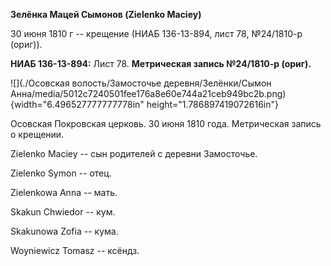 **Зелёнка Мацей Сымонов (Zielеnko Maciey)**

30 июня 1810 г -- крещение (НИАБ 136-13-894, лист 78, №24/1810-р
(ориг)).

**НИАБ 136-13-894:** Лист 78. **Метрическая запись №24/1810-р (ориг).**

![](./Осовская волость/Замосточье деревня/Зелёнки/Сымон Анна/media/5012c7240501fee176a8e60e744a21ceb949bc2b.png){width="6.496527777777778in"
height="1.786897419072616in"}

Осовская Покровская церковь. 30 июня 1810 года. Метрическая запись о
крещении.

Zielenko Maciey -- сын родителей с деревни Замосточье.

Zielenko Symon -- отец.

Zielenkowa Anna -- мать.

Skakun Chwiedor -- кум.

Skakunowa Zofia -- кума.

Woyniewicz Tomasz -- ксёндз.
